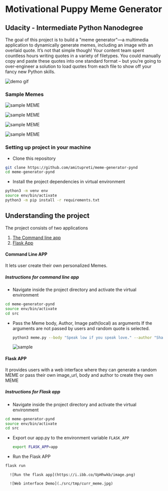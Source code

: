 # Motivational Puppy Meme Generator

## Udacity - Intermediate Python Nanodegree

The goal of this project is to build a "meme generator"—a multimedia application to dynamically generate memes, including an image with an overlaid quote. It’s not that simple though! Your content team spent countless hours writing quotes in a variety of filetypes. You could manually copy and paste these quotes into one standard format – but you’re going to over-engineer a solution to load quotes from each file to show off your fancy new Python skills. 

![demo gif](./demo.gif)

### Sample Memes

![sample MEME](./src/tmp/2211_curr_meme.jpg)

![sample MEME](./src/tmp/4748_curr_meme.jpg)

![sample MEME](./src/tmp/9860_curr_meme.jpg)

![sample MEME](./src/tmp/curr_meme.jpg)



### Setting up project in your machine

* Clone this repository

```sh
git clone https://github.com/amitupreti/meme-generator-pynd
cd meme-generator-pynd
```

* Install the project dependencies in virtual environment

```sh
python3 -m venv env
source env/bin/activate
python3 -m pip install -r requirements.txt
```

## Understanding the project

The project consists of two applications

1. [The Command line app](#command-line-app)
2. [Flask App](#flask-app)

#### Command Line APP

   It lets user create their own personalized Memes.
   ##### Instructions for command line app
   * Navigate inside the project directory and activate the virtual environment
   ```sh
   cd meme-generator-pynd
   source env/bin/activate
   cd src
   ```
    
   *  Pass the Meme body, Author, Image path(local) as arguments
      If the arguments are not passed by users and random quote is selected.
      ``` sh
      python3 meme.py --body "Speak low if you speak love." --author "Shakespeare" --path "./pathtoyourimage"
      ```
      ![sample](https://i.ibb.co/LpBZyWd/image.png)



#### Flask APP

   It provides users with a web interface where they can generate a random MEME or pass their own image_url, body and author to create they own MEME
   ##### Instructions for Flask app
   * Navigate inside the project directory and activate the virtual environment
   ```sh
   cd meme-generator-pynd
   source env/bin/activate
   cd src
   ```
    
   *  Export our app.py to the environment variable `FLASK_APP`
      ``` sh
      export FLASK_APP=app
      ```
   * Run the Flask APP
   ```sh
   flask run
   ```
      ![Run the flask app](https://i.ibb.co/VpHhwkb/image.png)
      
      ![Web interface Demo](./src/tmp/curr_meme.jpg)

